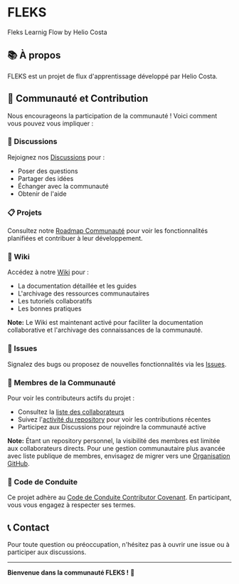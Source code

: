 # FLEKS
Fleks Learnig Flow by Helio Costa

## 📚 À propos

FLEKS est un projet de flux d'apprentissage développé par Helio Costa.

## 🤝 Communauté et Contribution

Nous encourageons la participation de la communauté ! Voici comment vous pouvez vous impliquer :

### 💬 Discussions

Rejoignez nos [Discussions](https://github.com/fredsonnogueira/FLEKS/discussions) pour :
- Poser des questions
- Partager des idées
- Échanger avec la communauté
- Obtenir de l'aide

### 📋 Projets

Consultez notre [Roadmap Communauté](https://github.com/users/fredsonnogueira/projects/2) pour voir les fonctionnalités planifiées et contribuer à leur développement.

### 📖 Wiki

Accédez à notre [Wiki](https://github.com/fredsonnogueira/FLEKS/wiki) pour :
- La documentation détaillée et les guides
- L'archivage des ressources communautaires
- Les tutoriels collaboratifs
- Les bonnes pratiques

**Note:** Le Wiki est maintenant activé pour faciliter la documentation collaborative et l'archivage des connaissances de la communauté.

### 🐛 Issues

Signalez des bugs ou proposez de nouvelles fonctionnalités via les [Issues](https://github.com/fredsonnogueira/FLEKS/issues).

### 👥 Membres de la Communauté

Pour voir les contributeurs actifs du projet :
- Consultez la [liste des collaborateurs](https://github.com/fredsonnogueira/FLEKS/graphs/contributors)
- Suivez l'[activité du repository](https://github.com/fredsonnogueira/FLEKS/activity) pour voir les contributions récentes
- Participez aux Discussions pour rejoindre la communauté active

**Note:** Étant un repository personnel, la visibilité des membres est limitée aux collaborateurs directs. Pour une gestion communautaire plus avancée avec liste publique de membres, envisagez de migrer vers une [Organisation GitHub](https://docs.github.com/organizations).

### 📜 Code de Conduite

Ce projet adhère au [Code de Conduite Contributor Covenant](CODE_OF_CONDUCT.md). En participant, vous vous engagez à respecter ses termes.

## 📞 Contact

Pour toute question ou préoccupation, n'hésitez pas à ouvrir une issue ou à participer aux discussions.

---
**Bienvenue dans la communauté FLEKS !** 🎉
